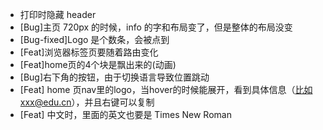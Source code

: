 - 打印时隐藏 header
- [Bug]主页 720px 的时候，info 的字和布局变了，但是整体的布局没变
- [Bug-fixed]Logo 是个数条，会被点到
- [Feat]浏览器标签页要随着路由变化
- [Feat]home页的4个块是飘出来的(动画)
- [Bug]右下角的按钮，由于切换语言导致位置跳动
- [Feat] home 页nav里的logo，当hover的时候能展开，看到具体信息（比如xxx@edu.cn），并且右键可以复制
- [Feat] 中文时，里面的英文也要是 Times New Roman